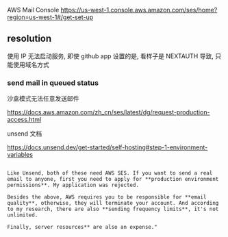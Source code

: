 

AWS Mail Console
https://us-west-1.console.aws.amazon.com/ses/home?region=us-west-1#/get-set-up


## resolution


使用 IP 无法启动服务, 即使 github app 设置的是, 看样子是 NEXTAUTH 导致, 只能使用域名方式

### send mail in queued status 
沙盒模式无法任意发送邮件

https://docs.aws.amazon.com/zh_cn/ses/latest/dg/request-production-access.html



unsend 文档

https://docs.unsend.dev/get-started/self-hosting#step-1-environment-variables



```

Like Unsend, both of these need AWS SES. If you want to send a real email to anyone, first you need to apply for **production environment permissions**. My application was rejected.

Besides the above, AWS requires you to be responsible for **email quality**, otherwise, they will terminate your account. And according to my research, there are also **sending frequency limits**, it's not unlimited.

Finally, server resources** are also an expense."
```

